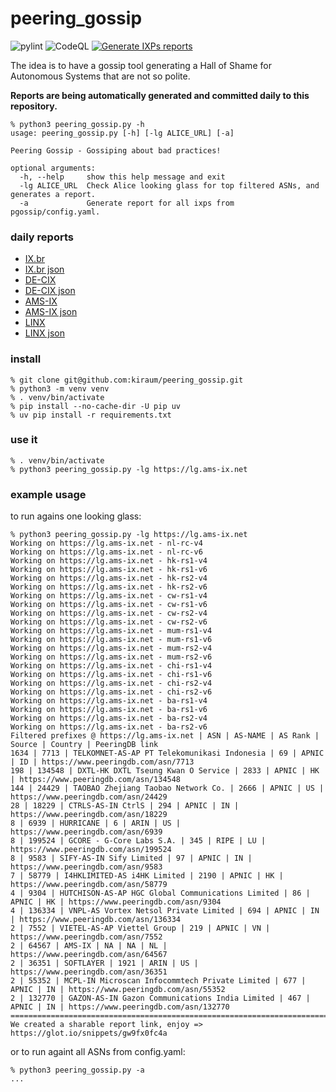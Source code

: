 # peering_gossip

![pylint](https://github.com/kiraum/peering_gossip/actions/workflows/pylint.yml/badge.svg)
![CodeQL](https://github.com/kiraum/peering_gossip/actions/workflows/github-code-scanning/codeql/badge.svg)
[![Generate IXPs reports](https://github.com/kiraum/peering_gossip/actions/workflows/generate_reports.yml/badge.svg)](https://github.com/kiraum/peering_gossip/actions/workflows/generate_reports.yml)

The idea is to have a gossip tool generating a Hall of Shame for Autonomous Systems that are not so polite.

**Reports are being automatically generated and committed daily to this repository.**

```
% python3 peering_gossip.py -h
usage: peering_gossip.py [-h] [-lg ALICE_URL] [-a]

Peering Gossip - Gossiping about bad practices!

optional arguments:
  -h, --help     show this help message and exit
  -lg ALICE_URL  Check Alice looking glass for top filtered ASNs, and generates a report.
  -a             Generate report for all ixps from pgossip/config.yaml.
```

### daily reports
- [IX.br](reports/lg.ix.br.txt)
- [IX.br json](reports/lg.ix.br.json)
- [DE-CIX](reports/lg.de-cix.net.txt)
- [DE-CIX json](reports/lg.de-cix.net.json)
- [AMS-IX](reports/lg.ams-ix.net.txt)
- [AMS-IX json](reports/lg.ams-ix.net.json)
- [LINX](reports/alice-rs.linx.net.txt)
- [LINX json](reports/alice-rs.linx.net.json)

### install
```
% git clone git@github.com:kiraum/peering_gossip.git
% python3 -m venv venv
% . venv/bin/activate
% pip install --no-cache-dir -U pip uv
% uv pip install -r requirements.txt
```

### use it
```
% . venv/bin/activate
% python3 peering_gossip.py -lg https://lg.ams-ix.net
```

### example usage
to run agains one looking glass:
```
% python3 peering_gossip.py -lg https://lg.ams-ix.net
Working on https://lg.ams-ix.net - nl-rc-v4
Working on https://lg.ams-ix.net - nl-rc-v6
Working on https://lg.ams-ix.net - hk-rs1-v4
Working on https://lg.ams-ix.net - hk-rs1-v6
Working on https://lg.ams-ix.net - hk-rs2-v4
Working on https://lg.ams-ix.net - hk-rs2-v6
Working on https://lg.ams-ix.net - cw-rs1-v4
Working on https://lg.ams-ix.net - cw-rs1-v6
Working on https://lg.ams-ix.net - cw-rs2-v4
Working on https://lg.ams-ix.net - cw-rs2-v6
Working on https://lg.ams-ix.net - mum-rs1-v4
Working on https://lg.ams-ix.net - mum-rs1-v6
Working on https://lg.ams-ix.net - mum-rs2-v4
Working on https://lg.ams-ix.net - mum-rs2-v6
Working on https://lg.ams-ix.net - chi-rs1-v4
Working on https://lg.ams-ix.net - chi-rs1-v6
Working on https://lg.ams-ix.net - chi-rs2-v4
Working on https://lg.ams-ix.net - chi-rs2-v6
Working on https://lg.ams-ix.net - ba-rs1-v4
Working on https://lg.ams-ix.net - ba-rs1-v6
Working on https://lg.ams-ix.net - ba-rs2-v4
Working on https://lg.ams-ix.net - ba-rs2-v6
Filtered prefixes @ https://lg.ams-ix.net | ASN | AS-NAME | AS Rank | Source | Country | PeeringDB link
1634 | 7713 | TELKOMNET-AS-AP PT Telekomunikasi Indonesia | 69 | APNIC | ID | https://www.peeringdb.com/asn/7713
198 | 134548 | DXTL-HK DXTL Tseung Kwan O Service | 2833 | APNIC | HK | https://www.peeringdb.com/asn/134548
144 | 24429 | TAOBAO Zhejiang Taobao Network Co. | 2666 | APNIC | US | https://www.peeringdb.com/asn/24429
28 | 18229 | CTRLS-AS-IN CtrlS | 294 | APNIC | IN | https://www.peeringdb.com/asn/18229
8 | 6939 | HURRICANE | 6 | ARIN | US | https://www.peeringdb.com/asn/6939
8 | 199524 | GCORE - G-Core Labs S.A. | 345 | RIPE | LU | https://www.peeringdb.com/asn/199524
8 | 9583 | SIFY-AS-IN Sify Limited | 97 | APNIC | IN | https://www.peeringdb.com/asn/9583
7 | 58779 | I4HKLIMITED-AS i4HK Limited | 2190 | APNIC | HK | https://www.peeringdb.com/asn/58779
4 | 9304 | HUTCHISON-AS-AP HGC Global Communications Limited | 86 | APNIC | HK | https://www.peeringdb.com/asn/9304
4 | 136334 | VNPL-AS Vortex Netsol Private Limited | 694 | APNIC | IN | https://www.peeringdb.com/asn/136334
2 | 7552 | VIETEL-AS-AP Viettel Group | 219 | APNIC | VN | https://www.peeringdb.com/asn/7552
2 | 64567 | AMS-IX | NA | NA | NL | https://www.peeringdb.com/asn/64567
2 | 36351 | SOFTLAYER | 1921 | ARIN | US | https://www.peeringdb.com/asn/36351
2 | 55352 | MCPL-IN Microscan Infocommtech Private Limited | 677 | APNIC | IN | https://www.peeringdb.com/asn/55352
2 | 132770 | GAZON-AS-IN Gazon Communications India Limited | 467 | APNIC | IN | https://www.peeringdb.com/asn/132770
================================================================================
We created a sharable report link, enjoy => https://glot.io/snippets/gw9fx0fc4a
```

or to run againt all ASNs from config.yaml:
```
% python3 peering_gossip.py -a
...
```
